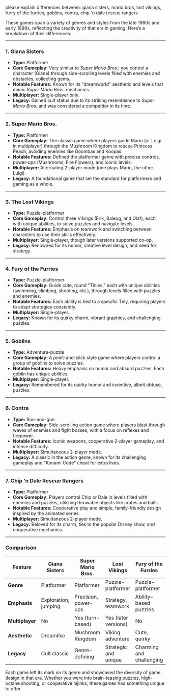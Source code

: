 please explain differences between: giana sisters, mario bros, lost vikings, furry of the furries, goblins, contra, chip 'n dale rescue rangers

These games span a variety of genres and styles from the late 1980s and early 1990s, reflecting the creativity of that era in gaming. Here’s a breakdown of their differences:

---

### **1. Giana Sisters**
- **Type:** Platformer
- **Core Gameplay:** Very similar to *Super Mario Bros.*; you control a character (Giana) through side-scrolling levels filled with enemies and obstacles, collecting gems.
- **Notable Features:** Known for its "dreamworld" aesthetic and levels that mimic *Super Mario Bros.* mechanics.
- **Multiplayer:** Single-player only.
- **Legacy:** Gained cult status due to its striking resemblance to *Super Mario Bros.* and was considered a competitor in its time.

---

### **2. Super Mario Bros.**
- **Type:** Platformer
- **Core Gameplay:** The classic game where players guide Mario (or Luigi in multiplayer) through the Mushroom Kingdom to rescue Princess Peach, avoiding enemies like Goombas and Koopas.
- **Notable Features:** Defined the platformer genre with precise controls, power-ups (Mushrooms, Fire Flowers), and iconic levels.
- **Multiplayer:** Alternating 2-player mode (one plays Mario, the other Luigi).
- **Legacy:** A foundational game that set the standard for platformers and gaming as a whole.

---

### **3. The Lost Vikings**
- **Type:** Puzzle-platformer
- **Core Gameplay:** Control three Vikings (Erik, Baleog, and Olaf), each with unique abilities, to solve puzzles and navigate levels.
- **Notable Features:** Emphasis on teamwork and switching between characters to use their skills effectively.
- **Multiplayer:** Single-player, though later versions supported co-op.
- **Legacy:** Renowned for its humor, creative level design, and need for strategy.

---

### **4. Fury of the Furries**
- **Type:** Puzzle-platformer
- **Core Gameplay:** Guide cute, round "Tinies," each with unique abilities (swimming, climbing, shooting, etc.), through levels filled with puzzles and enemies.
- **Notable Features:** Each ability is tied to a specific Tiny, requiring players to adapt strategies constantly.
- **Multiplayer:** Single-player.
- **Legacy:** Known for its quirky charm, vibrant graphics, and challenging puzzles.

---

### **5. Goblins**
- **Type:** Adventure-puzzle
- **Core Gameplay:** A point-and-click style game where players control a group of goblins to solve puzzles.
- **Notable Features:** Heavy emphasis on humor and absurd puzzles. Each goblin has unique abilities.
- **Multiplayer:** Single-player.
- **Legacy:** Remembered for its quirky humor and inventive, albeit obtuse, puzzles.

---

### **6. Contra**
- **Type:** Run-and-gun
- **Core Gameplay:** Side-scrolling action game where players blast through waves of enemies and fight bosses, with a focus on reflexes and firepower.
- **Notable Features:** Iconic weapons, cooperative 2-player gameplay, and intense difficulty.
- **Multiplayer:** Simultaneous 2-player mode.
- **Legacy:** A classic in the action genre, known for its challenging gameplay and "Konami Code" cheat for extra lives.

---

### **7. Chip 'n Dale Rescue Rangers**
- **Type:** Platformer
- **Core Gameplay:** Players control Chip or Dale in levels filled with enemies and puzzles, utilizing throwable objects like crates and balls.
- **Notable Features:** Cooperative play and simple, family-friendly design inspired by the animated series.
- **Multiplayer:** Simultaneous 2-player mode.
- **Legacy:** Beloved for its charm, ties to the popular Disney show, and cooperative mechanics.

---

### **Comparison**
| Feature            | Giana Sisters          | Super Mario Bros.  | Lost Vikings       | Fury of the Furries | Goblins            | Contra             | Chip 'n Dale Rescue Rangers |
|--------------------|------------------------|--------------------|--------------------|---------------------|--------------------|--------------------|-----------------------------|
| **Genre**          | Platformer            | Platformer         | Puzzle-platformer  | Puzzle-platformer   | Adventure-puzzle   | Run-and-gun        | Platformer                 |
| **Emphasis**       | Exploration, jumping  | Precision, power-ups | Strategy, teamwork | Ability-based puzzles | Humor, problem-solving | Reflexes, shooting | Cooperative platforming    |
| **Multiplayer**    | No                    | Yes (turn-based)   | Yes (later versions)| No                  | No                 | Yes (simultaneous) | Yes (simultaneous)         |
| **Aesthetic**      | Dreamlike             | Mushroom Kingdom   | Viking adventure   | Cute, quirky        | Medieval fantasy   | Sci-fi action      | Cartoon-inspired           |
| **Legacy**         | Cult classic          | Genre-defining     | Strategic and unique | Charming and challenging | Quirky and humorous | Iconic and intense | Nostalgic and fun          |

Each game left its mark on its genre and showcased the diversity of game design in that era. Whether you were into brain-teasing puzzles, high-octane shooting, or cooperative hijinks, these games had something unique to offer.
